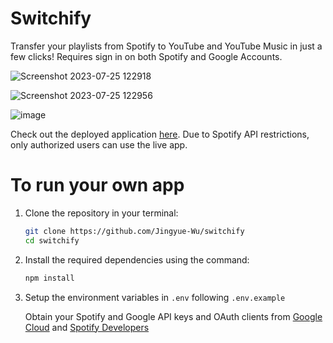 # Switchify
Transfer your playlists from Spotify to YouTube and YouTube Music in just a few clicks! Requires sign in on both Spotify and Google Accounts.

![Screenshot 2023-07-25 122918](https://github.com/Jingyue-Wu/switchify/assets/75918217/069dc291-1c86-4f34-981f-c18fab40f755)

![Screenshot 2023-07-25 122956](https://github.com/Jingyue-Wu/switchify/assets/75918217/5b7e8d4a-897e-433b-a3fa-356439c9b25b)

![image](https://github.com/Jingyue-Wu/switchify/assets/75918217/da62a787-13ce-4b5d-b99b-87a5a0238919)

Check out the deployed application <a href="https://switchify.vercel.app" target="_blank">here</a>. Due to Spotify API restrictions, only authorized users can use the live app.

# To run your own app

1. Clone the repository in your terminal:

   ```bash
   git clone https://github.com/Jingyue-Wu/switchify
   cd switchify
   ```

2. Install the required dependencies using the command:

   ```bash
   npm install
   ```

3. Setup the environment variables in `.env` following `.env.example`
  
   Obtain your Spotify and Google API keys and OAuth clients from <a href="https://console.cloud.google.com/" target="_blank">Google Cloud</a> and <a href="https://developer.spotify.com/" target="_blank">Spotify Developers</a>
